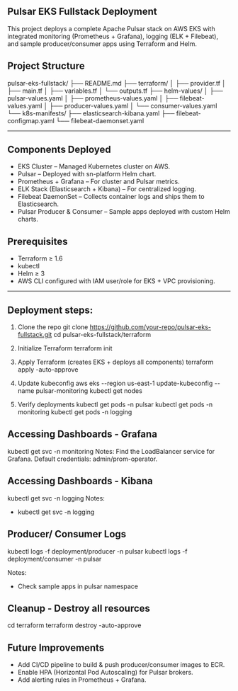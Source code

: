 ## Pulsar EKS Fullstack Deployment

This project deploys a complete Apache Pulsar stack on AWS EKS with integrated monitoring (Prometheus + Grafana), logging (ELK + Filebeat), and sample producer/consumer apps using Terraform and Helm.

## Project Structure

pulsar-eks-fullstack/
├── README.md
├── terraform/
│   ├── provider.tf
│   ├── main.tf
│   ├── variables.tf
│   └── outputs.tf
├── helm-values/
│   ├── pulsar-values.yaml
│   ├── prometheus-values.yaml
│   ├── filebeat-values.yaml
│   ├── producer-values.yaml
│   └── consumer-values.yaml
└── k8s-manifests/
    ├── elasticsearch-kibana.yaml
    ├── filebeat-configmap.yaml
    └── filebeat-daemonset.yaml

----
## Components Deployed
- EKS Cluster – Managed Kubernetes cluster on AWS.
- Pulsar – Deployed with sn-platform Helm chart.
- Prometheus + Grafana – For cluster and Pulsar metrics.
- ELK Stack (Elasticsearch + Kibana) – For centralized logging.
- Filebeat DaemonSet – Collects container logs and ships them to Elasticsearch.
- Pulsar Producer & Consumer – Sample apps deployed with custom Helm charts.

## Prerequisites
- Terraform ≥ 1.6
- kubectl
- Helm ≥ 3
- AWS CLI configured with IAM user/role for EKS + VPC provisioning.

----
## Deployment steps:

1. Clone the repo
git clone https://github.com/your-repo/pulsar-eks-fullstack.git
cd pulsar-eks-fullstack/terraform

2. Initialize Terraform
terraform init

3. Apply Terraform (creates EKS + deploys all components)
terraform apply -auto-approve

4. Update kubeconfig
aws eks --region us-east-1 update-kubeconfig --name pulsar-monitoring
kubectl get nodes

5. Verify deployments
kubectl get pods -n pulsar
kubectl get pods -n monitoring
kubectl get pods -n logging

## Accessing Dashboards - Grafana
kubectl get svc -n monitoring
Notes: 
Find the LoadBalancer service for Grafana.
Default credentials: admin/prom-operator.

## Accessing Dashboards - Kibana
kubectl get svc -n logging
Notes: 
- kubectl get svc -n logging

## Producer/ Consumer Logs
kubectl logs -f deployment/producer -n pulsar
kubectl logs -f deployment/consumer -n pulsar

Notes:
- Check sample apps in pulsar namespace

## Cleanup - Destroy all resources
cd terraform
terraform destroy -auto-approve

## Future Improvements
- Add CI/CD pipeline to build & push producer/consumer images to ECR.
- Enable HPA (Horizontal Pod Autoscaling) for Pulsar brokers.
- Add alerting rules in Prometheus + Grafana.